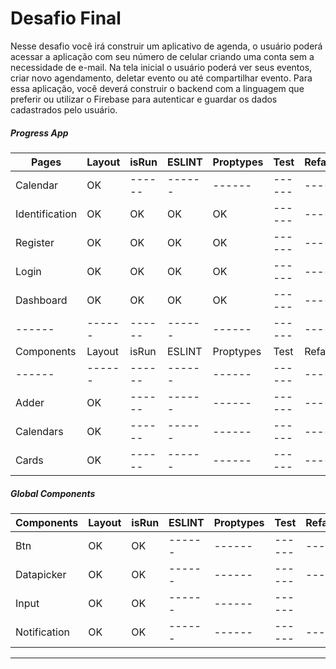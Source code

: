# Desafio Final
Nesse desafio você irá construir um aplicativo de agenda, o usuário poderá acessar a aplicação com seu número de celular criando uma conta sem a necessidade de e-mail. Na tela inicial o usuário poderá ver seus eventos, criar novo agendamento, deletar evento ou até compartilhar evento. Para essa aplicação, você deverá construir o backend com a linguagem que preferir ou utilizar o Firebase para autenticar e guardar os dados cadastrados pelo usuário.

##### Progress App
| Pages | Layout | isRun | ESLINT | Proptypes | Test | Refactoring |
| ------ | ------ | ------ | ------ | ------ | ------ | ------ |
| Calendar | OK | ------ | ------ | ------ | ------ | ------ |
| Identification | OK | OK | OK | OK | ------ | ------ |
| Register | OK | OK | OK | OK | ------ | ------ |
| Login | OK | OK | OK | OK | ------ | ------ |
| Dashboard | OK | OK | OK | OK | ------ | ------ |
| ------ | ------ | ------ | ------ | ------ | ------ | ------ |
| Components | Layout | isRun | ESLINT | Proptypes | Test | Refactoring |
| ------ | ------ | ------ | ------ | ------ | ------ | ------ |
| Adder | OK | ------ | ------ | ------ | ------ | ------ |
| Calendars | OK | ------ | ------ | ------ | ------ | ------ |
| Cards | OK | ------ | ------ | ------ | ------ | ------ |

##### Global Components
| Components | Layout | isRun | ESLINT | Proptypes | Test | Refactoring |
| ------ | ------ | ------ | ------ | ------ | ------ | ------ |
| Btn | OK | OK | ------ | ------ | ------ | ------ |
| Datapicker | OK | OK | ------ | ------ | ------ | ------ |
| Input | OK | OK | ------ | ------ | ------ |
| Notification | OK | OK | ------ | ------ | ------ | ------ |


----------------
